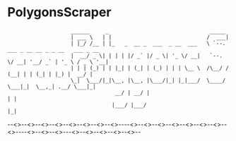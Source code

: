 # PolygonsScraper

                        ______     _                                _____                                
                        | ___ \   | |                              /  ___|                               
                        | |_/ /__ | |_   _  __ _  ___  _ __  ___   \ `--.  ___ _ __ __ _ _ __   ___ _ __ 
                        |  __/ _ \| | | | |/ _` |/ _ \| '_ \/ __|   `--. \/ __| '__/ _` | '_ \ / _ \ '__|
                        | | | (_) | | |_| | (_| | (_) | | | \__ \  /\__/ / (__| | | (_| | |_) |  __/ |   
                        \_|  \___/|_|\__, |\__, |\___/|_| |_|___/  \____/ \___|_|  \__,_| .__/ \___|_|   
                                      __/ | __/ |                                       | |              
                                     |___/ |___/                                        |_|              


--<<O>>--<<O>>--<<O>>--<<O>>--<<O>>--<<O>>--<<O>>--<<O>>----<<O>>--<<O>>--<<O>>--<<O>>--<<O>>--<<O>>--<<O>>--<<O>>----<<O>>--<<O>>--<<O>>---<<O>>--<<O>>--<<O>>--<<O>>--<<O>>--
 

